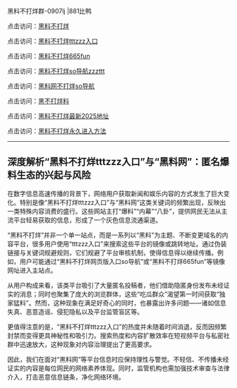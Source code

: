 黑料不打烊群-0907lj |881比鸭

点击访问：<a href="https://heiliaolvzlu3.pages.dev">黑料不打烊</a>  

点击访问：<a href="https://heiliaoyvnrda.pages.dev">黑料不打烊tttzzz入口</a>  

点击访问：<a href="https://heiliaokof3cy.pages.dev">黑料不打烊665fun</a>  

点击访问：<a href="https://heiliaoryrhyu.pages.dev">黑料不打烊so导航zzzttt</a>  

点击访问：<a href="https://heiliaoxrq8i9.pages.dev">黑料网不打烊so导航</a>  

点击访问：<a href="https://heiliao9wsbg3.pages.dev">黑不打烊料</a>  

点击访问：<a href="https://heiliaox6jgh3.pages.dev">黑料不打烊最新2025地址</a>  

点击访问：<a href="https://heiliao3gvg9x.pages.dev">黑料不打烊永久进入方法</a>  

---

## 深度解析“黑料不打烊tttzzz入口”与“黑料网”：匿名爆料生态的兴起与风险

在数字信息高速传播的背景下，网络用户获取新闻和娱乐内容的方式发生了巨大变化。特别是像“黑料不打烊tttzzz入口”与“黑料网”这类关键词的频繁出现，反映出一类特殊内容消费的盛行。这些网站主打“爆料”“内幕”“八卦”，提供网民无法从主流平台轻易获取的信息，形成了一个灰色信息流通渠道。

“黑料不打烊”并非一个单一站点，而是一系列以“黑料”为主题、不断变更域名的内容平台，很多用户使用“tttzzz入口”来搜索这些平台的镜像或跳转地址。通过伪装链接与关键词规避规则，它们规避了平台审核机制，使得信息得以继续传播。例如，用户可能通过“黑料不打烊网页版入口so导航”或“黑料不打烊665fun”等镜像网址进入主站点。

从用户构成来看，该类平台吸引了大量匿名投稿者，他们借助隐匿身份发布未经证实的消息；同时也聚集了庞大的浏览群体，这些“吃瓜群众”渴望第一时间获取“独家猛料”。然而，这种现象在满足好奇心的同时，也暴露出许多问题——诸如信息失真、恶意造谣、侵犯隐私以及平台监管盲区等。

更值得注意的是，“黑料不打烊tttzzz入口”的热度并未随着时间消退，反而因频繁封禁而变得更具神秘性和吸引力。搜索热度和内容扩散效率在短视频平台与私密社群中迅速放大，这种现象对内容治理提出了更高要求。

因此，我们在面对“黑料网”等平台信息时应保持理性与警觉。不轻信、不传播未经证实的内容是每位网民的网络素养体现。同时，监管机构也需加强技术审查与法律介入，打击恶意信息链条，净化网络环境。

